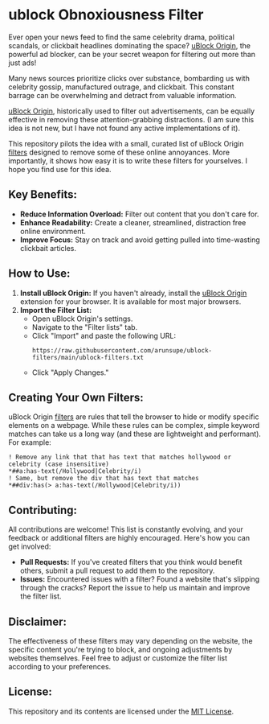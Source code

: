 # ublock Obnoxiousness Filter
Ever open your news feed to find the same celebrity drama, political scandals, or clickbait headlines dominating the space? [uBlock Origin](https://github.com/gorhill/uBlock), the powerful ad blocker, can be your secret weapon for filtering out more than just ads!

Many news sources prioritize clicks over substance, bombarding us with celebrity gossip, manufactured outrage, and clickbait. This constant barrage can be overwhelming and detract from valuable information.

[uBlock Origin](https://github.com/gorhill/uBlock), historically used to filter out advertisements, can be equally effective in removing these attention-grabbing distractions. (I am sure this idea is not new, but I have not found any active implementations of it). 

This repository pilots the idea with a small, curated list of uBlock Origin [filters](https://raw.githubusercontent.com/arunsupe/ublock-filters/main/ublock-filters.txt) designed to remove some of these online annoyances. More importantly, it shows how easy it is to write these filters for yourselves. I hope you find use for this idea.


## Key Benefits:
- **Reduce Information Overload:** Filter out content that you don't care for.
- **Enhance Readability:** Create a cleaner, streamlined, distraction free online environment.
- **Improve Focus:** Stay on track and avoid getting pulled into time-wasting clickbait articles.


## How to Use:
1. **Install uBlock Origin:** If you haven't already, install the [uBlock Origin](https://github.com/gorhill/uBlock) extension for your browser. It is available for most major browsers.
2. **Import the Filter List:**
   - Open uBlock Origin's settings.
   - Navigate to the "Filter lists" tab.
   - Click "Import" and paste the following URL:
     ```
     https://raw.githubusercontent.com/arunsupe/ublock-filters/main/ublock-filters.txt
     ```
   - Click "Apply Changes."


## Creating Your Own Filters:
uBlock Origin [filters](https://github.com/gorhill/uBlock/wiki/Static-filter-syntax#extended-syntax) are rules that tell the browser to hide or modify specific elements on a webpage. While these rules can be complex, simple keyword matches can take us a long way (and these are lightweight and performant). For example:
```
! Remove any link that that has text that matches hollywood or celebrity (case insensitive)
*##a:has-text(/Hollywood|Celebrity/i)
! Same, but remove the div that has text that matches
*##div:has(> a:has-text(/Hollywood|Celebrity/i))
```


## Contributing:
All contributions are welcome! This list is constantly evolving, and your feedback or additional filters are highly encouraged. Here's how you can get involved:
- **Pull Requests:** If you've created filters that you think would benefit others, submit a pull request to add them to the repository.
- **Issues:** Encountered issues with a filter? Found a website that's slipping through the cracks? Report the issue to help us maintain and improve the filter list.


## Disclaimer:
The effectiveness of these filters may vary depending on the website, the specific content you're trying to block, and ongoing adjustments by websites themselves. Feel free to adjust or customize the filter list according to your preferences.


## License:
This repository and its contents are licensed under the [MIT License](https://github.com/arunsupe/ublock-filters/blob/main/LICENSE).
